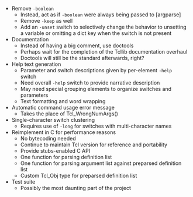 - Remove `-boolean` 
  - Instead, act as if `-boolean` were always being passed to [argparse]
  - Remove `-keep` as well
  - Add an `-unset` switch to selectively change the behavior to unsetting a
    variable or omitting a dict key when the switch is not present
- Documentation
  - Instead of having a big comment, use doctools
  - Perhaps wait for the completion of the Tcllib documentation overhaul
  - Doctools will still be the standard afterwards, right?
- Help text generation
  - Parameter and switch descriptions given by per-element `-help` switch
  - Need overall `-help` switch to provide narrative description
  - May need special grouping elements to organize switches and parameters
  - Text formatting and word wrapping
- Automatic command usage error message
  - Takes the place of Tcl\_WrongNumArgs()
- Single-character switch clustering
  - Requires use of `-long` for switches with multi-character names
- Reimplement in C for performance reasons
  - No bytecoding needed
  - Continue to maintain Tcl version for reference and portability
  - Provide stubs-enabled C API
  - One function for parsing definition list
  - One function for parsing argument list against preparsed definition list
  - Custom Tcl\_Obj type for preparsed definition list
- Test suite
  - Possibly the most daunting part of the project

<!-- vim: set sts=4 sw=4 tw=80 et ft=markdown: -->
